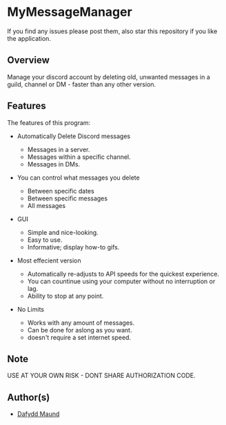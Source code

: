 # MyMessageManager
If you find any issues please post them, also star this repository if you like the application.

## Overview
Manage your discord account by deleting old, unwanted messages in a guild, channel or DM - faster than any other version.

## Features

The features of this program:

* Automatically Delete Discord messages
  * Messages in a server.
  * Messages within a specific channel.
  * Messages in DMs.

* You can control what messages you delete
  * Between specific dates
  * Between specific messages
  * All messages

* GUI
  * Simple and nice-looking.
  * Easy to use.
  * Informative; display how-to gifs.

* Most effecient version
  * Automatically re-adjusts to API speeds for the quickest experience.
  * You can countinue using your computer without no interruption or lag.
  * Ability to stop at any point.

* No Limits
  * Works with any amount of messages.
  * Can be done for aslong as you want.
  * doesn't require a set internet speed.

## Note
USE AT YOUR OWN RISK - DONT SHARE AUTHORIZATION CODE.

## Author(s)
* [Dafydd Maund](https://github.com/Stryzhh)
